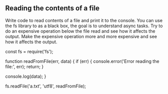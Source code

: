 ## Reading the contents of a file

Write code to read contents of a file and print it to the console. 
You can use the fs library to as a black box, the goal is to understand async tasks. 
Try to do an expensive operation below the file read and see how it affects the output. 
Make the expensive operation more and more expensive and see how it affects the output. 

const fs = require('fs');

function readFromFile(err, data) {
  if (err) {
    console.error('Error reading the file:', err);
    return;
  }

  console.log(data);
}

fs.readFile('a.txt', 'utf8', readFromFile);
